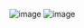 ![image](https://user-images.githubusercontent.com/96529109/215097196-a29ffafa-c6b1-406c-a275-599885ebac69.png)
![image](https://user-images.githubusercontent.com/96529109/215097660-1bbad9ab-cefe-4237-a407-cd303defb42e.png)
